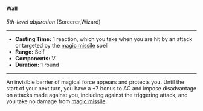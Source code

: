 #### Wall
*5th-level abjuration* (Sorcerer,Wizard)
___
- **Casting Time:** 1 reaction, which you take when you are hit by an attack or targeted by the [magic missile](./magic-missile.md) spell
- **Range:** Self
- **Components:** V
- **Duration:** 1 round
---
An invisible barrier of magical force appears and protects you. Until the start of your next turn, you have a +7 bonus to AC and impose disadvantage on attacks made against you, including against the triggering attack, and you take no damage from [magic missile](./magic-missile.md).

